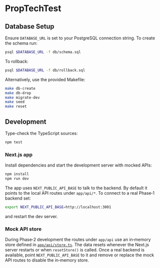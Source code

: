# PropTechTest

## Database Setup

Ensure `DATABASE_URL` is set to your PostgreSQL connection string. To create the schema run:

```bash
psql $DATABASE_URL -f db/schema.sql
```

To rollback:

```bash
psql $DATABASE_URL -f db/rollback.sql
```

Alternatively, use the provided Makefile:

```bash
make db-create
make db-drop
make migrate-dev
make seed
make reset
```

## Development

Type-check the TypeScript sources:

```bash
npm test
```

### Next.js app

Install dependencies and start the development server with mocked APIs:

```bash
npm install
npm run dev
```

The app uses `NEXT_PUBLIC_API_BASE` to talk to the backend. By default it points to the local API routes under `app/api/*`. To connect to a real Phase‑1 backend set:

```bash
export NEXT_PUBLIC_API_BASE=http://localhost:3001
```

and restart the dev server.

### Mock API store

During Phase‑2 development the routes under `app/api` use an in‑memory store
defined in [`app/api/store.ts`](app/api/store.ts). The data resets whenever the
Next.js server restarts or when `resetStore()` is called. Once a real backend
is available, point `NEXT_PUBLIC_API_BASE` to it and remove or replace the
mock API routes to disable the in‑memory store.


